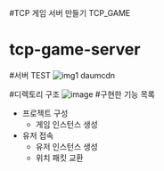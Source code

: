 #TCP 게임 서버 만들기 TCP_GAME

# tcp-game-server

#서버 TEST
![img1 daumcdn](https://github.com/HyuneonY/tcp-game-server/assets/37572040/6b32a163-8011-4583-b1b9-6481f00cdf46)

#디렉토리 구조
![image](https://github.com/HyuneonY/tcp-game-server/assets/37572040/ef003311-d432-40d1-b105-10090f739c7a) #구현한 기능 목록

- 프로젝트 구성
  - 게임 인스턴스 생성
- 유저 접속
  - 유저 인스턴스 생성
  - 위치 패킷 교환
